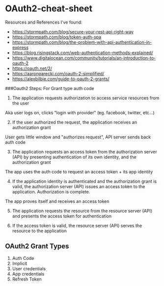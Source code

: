 # OAuth2-cheat-sheet

Resources and References I've found: 
* https://stormpath.com/blog/secure-your-rest-api-right-way
* https://stormpath.com/blog/token-auth-spa
* https://stormpath.com/blog/the-problem-with-api-authentication-in-express
* https://blog.risingstack.com/web-authentication-methods-explained/
* https://www.digitalocean.com/community/tutorials/an-introduction-to-oauth-2
* https://oauth.net/2/
* https://aaronparecki.com/oauth-2-simplified/
* https://alexbilbie.com/guide-to-oauth-2-grants/

###Oauth2 Steps: For Grant type auth code

1. The application requests authorization to access service resources from the user
  
  Aka user logs on, clicks "login with provider" (eg. facebook, twitter, etc...)

2. If the user authorized the request, the application receives an authorization grant
 
 User gets little window and "authorizes request", API server sends back auth code

3. The application requests an access token from the authorization server (API) by presenting authentication of its own identity, and the authorization grant
 
 The app uses the auth code to request an access token + its app identity

4. If the application identity is authenticated and the authorization grant is valid, the authorization server (API) issues an access token to the application. Authorization is complete.

  The app proves itself and receives an access token

5. The application requests the resource from the resource server (API) and presents the access token for authentication

6. If the access token is valid, the resource server (API) serves the resource to the application


## OAuth2 Grant Types 
1. Auth Code
2. Implicit
3. User credentials 
4. App credentials
5. Refresh Token
